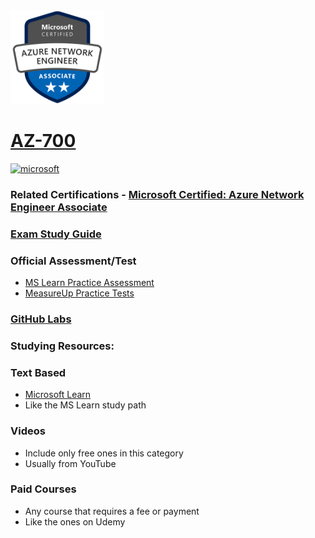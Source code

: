 <img src="/Images/certs/az-700.png" width="150" height="150">

# [AZ-700](https://learn.microsoft.com/certifications/exams/az-700)

<a href='https://learn.microsoft.com/en-us/certifications/browse/?type=role-based&levels=intermediate' target="_blank"><img alt='microsoft' src='https://img.shields.io/badge/associate-100000?style=for-the-badge&logo=microsoft&logoColor=white&labelColor=0078D4&color=212221'/></a> 


### Related Certifications - [Microsoft Certified: Azure Network Engineer Associate](https://learn.microsoft.com/en-us/certifications/azure-network-engineer-associate/)

### [Exam Study Guide](https://aka.ms/az700-studyguide)

### Official Assessment/Test
- [MS Learn Practice Assessment](https://learn.microsoft.com/en-us/certifications/exams/az-700/practice/assessment?assessment-type=practice&assessmentId=70)
- [MeasureUp Practice Tests](https://www.measureup.com/microsoft-practice-test-az-700-designing-and-implementing-azure-networking-solutions.html)

### [GitHub Labs](https://aka.ms/az700labs)

### Studying Resources:

### Text Based
- [Microsoft Learn](https://learn.microsoft.com/certifications/exams/az-700)
- Like the MS Learn study path
### Videos
- Include only free ones in this category
- Usually from YouTube
### Paid Courses
- Any course that requires a fee or payment
- Like the ones on Udemy



